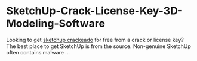 # SketchUp-Crack-License-Key-3D-Modeling-Software
Looking to get [sketchup crackeado](https://procrackeado.com/sketchup-pro-v23-0-419-crackeado/) for free from a crack or license key? The best place to get SketchUp is from the source. Non-genuine SketchUp often contains malware ...
